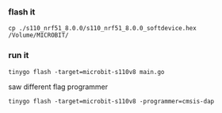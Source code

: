 

### flash it

```
cp ./s110_nrf51_8.0.0/s110_nrf51_8.0.0_softdevice.hex /Volume/MICROBIT/
```

### run it

```
tinygo flash -target=microbit-s110v8 main.go

```

saw different flag programmer
```
tinygo flash -target=microbit-s110v8 -programmer=cmsis-dap
```
